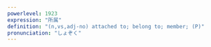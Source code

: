 ```yaml
---
powerlevel: 1923
expression: "所属"
definition: "(n,vs,adj-no) attached to; belong to; member; (P)"
pronunciation: "しょぞく"
---
```

